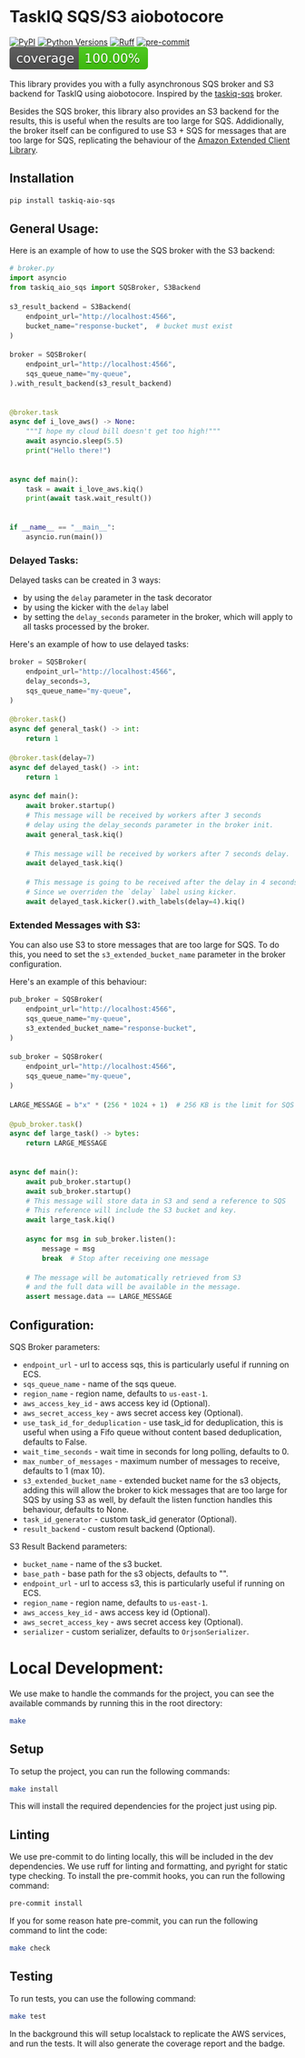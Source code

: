 # TaskIQ SQS/S3 aiobotocore

[![PyPI](https://img.shields.io/pypi/v/taskiq-aio-sqs)](https://pypi.org/project/taskiq-aio-sqs/)
[![Python Versions](https://img.shields.io/pypi/pyversions/taskiq-aio-sqs)](https://pypi.org/project/taskiq-aio-sqs/)
[![Ruff](https://img.shields.io/endpoint?url=https://raw.githubusercontent.com/astral-sh/ruff/main/assets/badge/v2.json)](https://github.com/astral-sh/ruff)
[![pre-commit](https://img.shields.io/badge/pre--commit-enabled-brightgreen?logo=pre-commit&logoColor=white)](https://github.com/pre-commit/pre-commit)
[![Coverage Status](./coverage-badge.svg?dummy=8484744)](./coverage.xml)

This library provides you with a fully asynchronous SQS broker and S3 backend for TaskIQ using aiobotocore.
Inspired by the [taskiq-sqs](https://github.com/ApeWorX/taskiq-sqs) broker.

Besides the SQS broker, this library also provides an S3 backend for the results, this is useful when the results are too large for SQS.
Addidionally, the broker itself can be configured to use S3 + SQS for messages that are too large for SQS,
replicating the behaviour of the [Amazon Extended Client Library](https://docs.aws.amazon.com/AWSSimpleQueueService/latest/SQSDeveloperGuide/sqs-managing-large-messages.html).

## Installation

```bash
pip install taskiq-aio-sqs
```

## General Usage:
Here is an example of how to use the SQS broker with the S3 backend:

```python
# broker.py
import asyncio
from taskiq_aio_sqs import SQSBroker, S3Backend

s3_result_backend = S3Backend(
    endpoint_url="http://localhost:4566",
    bucket_name="response-bucket",  # bucket must exist
)

broker = SQSBroker(
    endpoint_url="http://localhost:4566",
    sqs_queue_name="my-queue",
).with_result_backend(s3_result_backend)


@broker.task
async def i_love_aws() -> None:
    """I hope my cloud bill doesn't get too high!"""
    await asyncio.sleep(5.5)
    print("Hello there!")


async def main():
    task = await i_love_aws.kiq()
    print(await task.wait_result())


if __name__ == "__main__":
    asyncio.run(main())

```
### Delayed Tasks:

Delayed tasks can be created in 3 ways:
 - by using the `delay` parameter in the task decorator
 - by using the kicker with the `delay` label
 - by setting the `delay_seconds` parameter in the broker, which will apply to all tasks processed by the broker.

Here's an example of how to use delayed tasks:

```python
broker = SQSBroker(
    endpoint_url="http://localhost:4566",
    delay_seconds=3,
    sqs_queue_name="my-queue",
)

@broker.task()
async def general_task() -> int:
    return 1

@broker.task(delay=7)
async def delayed_task() -> int:
    return 1

async def main():
    await broker.startup()
    # This message will be received by workers after 3 seconds
    # delay using the delay_seconds parameter in the broker init.
    await general_task.kiq()

    # This message will be received by workers after 7 seconds delay.
    await delayed_task.kiq()

    # This message is going to be received after the delay in 4 seconds.
    # Since we overriden the `delay` label using kicker.
    await delayed_task.kicker().with_labels(delay=4).kiq()

```

### Extended Messages with S3:

You can also use S3 to store messages that are too large for SQS. To do this, you need to set the `s3_extended_bucket_name` parameter in the broker configuration.

Here's an example of this behaviour:
```python
pub_broker = SQSBroker(
    endpoint_url="http://localhost:4566",
    sqs_queue_name="my-queue",
    s3_extended_bucket_name="response-bucket",
)

sub_broker = SQSBroker(
    endpoint_url="http://localhost:4566",
    sqs_queue_name="my-queue",
)

LARGE_MESSAGE = b"x" * (256 * 1024 + 1)  # 256 KB is the limit for SQS

@pub_broker.task()
async def large_task() -> bytes:
    return LARGE_MESSAGE


async def main():
    await pub_broker.startup()
    await sub_broker.startup()
    # This message will store data in S3 and send a reference to SQS
    # This reference will include the S3 bucket and key.
    await large_task.kiq()

    async for msg in sub_broker.listen():
        message = msg
        break  # Stop after receiving one message

    # The message will be automatically retrieved from S3
    # and the full data will be available in the message.
    assert message.data == LARGE_MESSAGE


```

## Configuration:

SQS Broker parameters:
* `endpoint_url` - url to access sqs, this is particularly useful if running on ECS.
* `sqs_queue_name` - name of the sqs queue.
* `region_name` - region name, defaults to `us-east-1`.
* `aws_access_key_id` - aws access key id (Optional).
* `aws_secret_access_key` - aws secret access key (Optional).
* `use_task_id_for_deduplication` - use task_id for deduplication, this is useful when using a Fifo queue without content based deduplication, defaults to False.
* `wait_time_seconds` - wait time in seconds for long polling, defaults to 0.
* `max_number_of_messages` - maximum number of messages to receive, defaults to 1 (max 10).
* `s3_extended_bucket_name` - extended bucket name for the s3 objects,
  adding this will allow the broker to kick messages that are too large for SQS by using S3 as well,
  by default the listen function handles this behaviour, defaults to None.
* `task_id_generator` - custom task_id generator (Optional).
* `result_backend` - custom result backend (Optional).


S3 Result Backend parameters:
* `bucket_name` - name of the s3 bucket.
* `base_path` - base path for the s3 objects, defaults to "".
* `endpoint_url` - url to access s3, this is particularly useful if running on ECS.
* `region_name` - region name, defaults to `us-east-1`.
* `aws_access_key_id` - aws access key id (Optional).
* `aws_secret_access_key` - aws secret access key (Optional).
* `serializer` - custom serializer, defaults to `OrjsonSerializer`.

# Local Development:
We use make to handle the commands for the project, you can see the available commands by running this in the root directory:
```bash
make
```

## Setup
To setup the project, you can run the following commands:
```bash
make install
```
This will install the required dependencies for the project just using pip.

## Linting
We use pre-commit to do linting locally, this will be included in the dev dependencies.
We use ruff for linting and formatting, and pyright for static type checking.
To install the pre-commit hooks, you can run the following command:
```bash
pre-commit install
```
If you for some reason hate pre-commit, you can run the following command to lint the code:
```bash
make check
```

## Testing
To run tests, you can use the following command:
```bash
make test
```
In the background this will setup localstack to replicate the AWS services, and run the tests.
It will also generate the coverage report and the badge.
